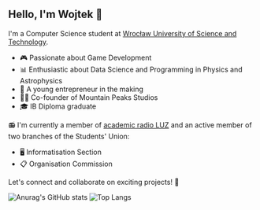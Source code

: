 ## Hello, I'm Wojtek 👋

I'm a Computer Science student at [Wrocław University of Science and Technology](https://www.pwr.edu.pl/).

- 🎮 Passionate about Game Development
- 📊 Enthusiastic about Data Science and Programming in Physics and Astrophysics
- 💼 A young entrepreneur in the making
- 👨‍💼 Co-founder of Mountain Peaks Studios
- 🎓 IB Diploma graduate

📻 I'm currently a member of [academic radio LUZ](https://www.luz.pwr.edu.pl/) and an active member of two branches of the Students' Union:
- 🖥️ Informatisation Section
- 📋 Organisation Commission

Let's connect and collaborate on exciting projects! 🚀

![Anurag's GitHub stats](https://github-readme-stats-git-master-versims-projects.vercel.app/api?username=RealKrzos&show_icons=true&count_private=true&theme=great-gatsby)
![Top Langs](https://github-readme-stats-git-master-versims-projects.vercel.app/api/top-langs/?username=RealKrzos&show_icons=true&count_private=true&theme=great-gatsby&exclude_repo=web-flashcard-app,Vercel-next-prisma-tutorial)
